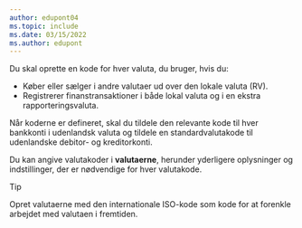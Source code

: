 ```yaml
---
author: edupont04
ms.topic: include
ms.date: 03/15/2022
ms.author: edupont
---
```

Du skal oprette en kode for hver valuta, du bruger, hvis du:

- Køber eller sælger i andre valutaer ud over den lokale valuta (RV).  
- Registrerer finanstransaktioner i både lokal valuta og i en ekstra rapporteringsvaluta.  

Når koderne er defineret, skal du tildele den relevante kode til hver bankkonti i udenlandsk valuta og tildele en standardvalutakode til udenlandske debitor- og kreditorkonti.

Du kan angive valutakoder i **valutaerne**, herunder yderligere oplysninger og indstillinger, der er nødvendige for hver valutakode.

> [!TIP]
> Opret valutaerne med den internationale ISO-kode som kode for at forenkle arbejdet med valutaen i fremtiden.
